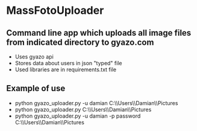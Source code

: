 # MassFotoUploader
## Command line app which uploads all image files from indicated directory to gyazo.com
<ul>
	<li> Uses gyazo api</li>
	<li> Stores data about users in json "typed" file </li>
	<li> Used libraries are in requirements.txt file </li>
</ul>
<h2> Example of use </h2>
<ul>
	<li> python gyazo_uploader.py -u damian C:\\Users\\Damian\\Pictures </li>
	<li> python gyazo_uploader.py C:\\Users\\Damian\\Pictures </li>
	<li> python gyazo_uploader.py -u damian -p password C:\\Users\\Damian\\Pictures </li>
</ul>